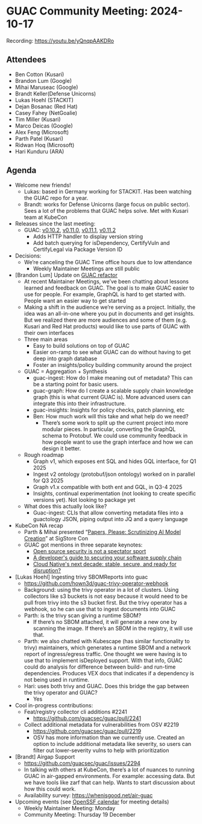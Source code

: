 # GUAC Community Meeting: 2024-10-17

Recording: https://youtu.be/yQnqpAAKDRo

## Attendees

* Ben Cotton (Kusari)
* Brandon Lum (Google)
* Mihai Maruseac (Google)
* Brandt Keller(Defense Unicorns)
* Lukas Hoehl (STACKIT)
* Dejan Bosanac (Red Hat)
* Casey Fahey (NetGoalie)
* Tim Miller (Kusari)
* Marco Deicas (Google)
* Alex Feng (Microsoft)
* Parth Patel (Kusari)
* Ridwan Hoq (Microsoft)
* Hari Kunduru (ARA)

## Agenda

* Welcome new friends!
    * Lukas: based in Germany working for STACKIT. Has been watching the GUAC repo for a year.
    * Brandt: works for Defense Unicorns (large focus on public sector). Sees a lot of the problems that GUAC helps solve. Met with Kusari team at KubeCon
* Releases since the last meeting:
    * GUAC: [v0.10.2](https://github.com/guacsec/guac/releases/tag/v0.10.2), [v0.11.0](https://github.com/guacsec/guac/releases/tag/v0.11.0), [v0.11.1](https://github.com/guacsec/guac/releases/tag/v0.11.1), [v0.11.2](https://github.com/guacsec/guac/releases/tag/v0.11.1)
        * Adds HTTP handler to display version string
        * Add batch querying for isDependency, CertifyVuln and CertifyLegal via Package Version ID
* Decisions:
    * We’re canceling the GUAC Time office hours due to low attendance
        * Weekly Maintainer Meetings are still public
* [Brandon Lum] Update on [GUAC refactor](https://docs.google.com/presentation/d/1OaP-h9h6QIEHFO7zpUyR5VeoLEMuLL4EoFc6zkWsWfo/edit#slide=id.g30b6c3a5123_0_149)
    * At recent Maintainer Meetings, we’ve been chatting about lessons learned and feedback on GUAC. The goal is to make GUAC easier to use for people. For example, GraphQL is hard to get started with. People want an easier way to get started
    * Making a shift in the audience we’re serving as a project. Initially, the idea was an all-in-one where you put in documents and get insights. But we realized there are more audiences and some of them (e.g. Kusari and Red Hat products) would like to use parts of GUAC with their own interfaces
    * Three main areas
        * Easy to build solutions on top of GUAC
        * Easier on-ramp to see what GUAC can do without having to get deep into graph database
        * Foster an insights/policy building community around the project
    * GUAC = Aggregation + Synthesis
        * guac-ingest: How do I make meaning out of metadata? This can be a starting point for basic users.
        * guac-graph: How do I create a scalable supply chain knowledge graph (this is what current GUAC is). More advanced users can integrate this into their infrastructure.
        * guac-insights: Insights for policy checks, patch planning, etc
        * Ben: How much work will this take and what help do we need?
            * There’s some work to split up the current project into more modular pieces. In particular, converting the GraphQL schema to Protobuf. We could use community feedback in how people want to use the graph interface and how we can design it better.
    * Rough roadmap
        * Graph v1, which exposes ent SQL and hides GQL interface, for Q1 2025
        * Ingest v2 ontology (protobuf/json ontology) worked on in parallel for Q3 2025
        * Graph v1.x compatible with both ent and GQL, in Q3-4 2025
        * Insights, continual experimentation (not looking to create specific versions yet). Not looking to package yet
    * What does this actually look like?
        * Guac-ingest: CLIs that allow converting metadata files into a guactology JSON, piping output into JQ and a query language
* KubeCon NA recap
    * Parth & Mihai presented “[Papers, Please: Scrutinizing AI Model Creation](https://www.youtube.com/watch?v=uqU3fnmK0BA)” at SigStore Con
    * GUAC got mentions in three separate keynotes:
        * [Open source security is not a spectator sport](https://youtu.be/tqvjzsNmJZ8?si=aCYCgyMXofRZkQKh)
        * [A developer's guide to securing your software supply chain](https://youtu.be/YQuzhSGGPNk?si=i-49TqYtmoZrKzr6)
        * [Cloud Native's next decade: stable, secure, and ready for disruption?](https://youtu.be/gMIhdUiHPps?si=OI9qQp0Jy4uI8u9a)
* [Lukas Hoehl] Ingesting trivy SBOMReports into guac
    * https://github.com/hown3d/guac-trivy-operator-webhook
    * Background: using the trivy operator in a lot of clusters. Using collectors like s3 buckets is not easy because it would need to be pull from trivy into the s3 bucket first. But the trivy operator has a webhook, so he can use that to ingest documents into GUAC
    * Parth: is the trivy scan giving a runtime SBOM?
        * If there’s no SBOM attached, it will generate a new one by scanning the image. If there’s an SBOM in the registry, it will use that.
    * Parth: we also chatted with Kubescape (has similar functionality to trivy) maintainers, which generates a runtime SBOM and a network report of ingress/egress traffic. One thought we were having is to use that to implement isDeployed support. With that info, GUAC could do analysis for difference between build- and run-time dependencies. Produces VEX docs that indicates if a dependency is not being used in runtime.
    * Hari: uses both trivy and GUAC. Does this bridge the gap between the trivy operator and GUAC?
        * Yes
* Cool in-progress contributions:
    * Feat/registry collector cli additions #2241
        * https://github.com/guacsec/guac/pull/2241 
    * Collect additional metadata for vulnerabilities from OSV #2219
        * https://github.com/guacsec/guac/pull/2219 
        * OSV has more information than we currently use. Created an option to include additional metadata like severity, so users can filter out lower-severity vulns to help with prioritization
* [Brandt] Airgap Support
    * https://github.com/guacsec/guac/issues/2294 
    * In talking with others at KubeCon, there’s a lot of nuances to running GUAC in air-gapped environments. For example: accessing data. But we have tools like zarf that can help. Wants to start discussion about how this could work.
    * Availability survey: https://whenisgood.net/air-guac
* Upcoming events (see [OpenSSF calendar](https://openssf.org/getinvolved) for meeting details)
    * Weekly Maintainer Meeting: Monday
    * Community Meeting: Thursday 19 December

